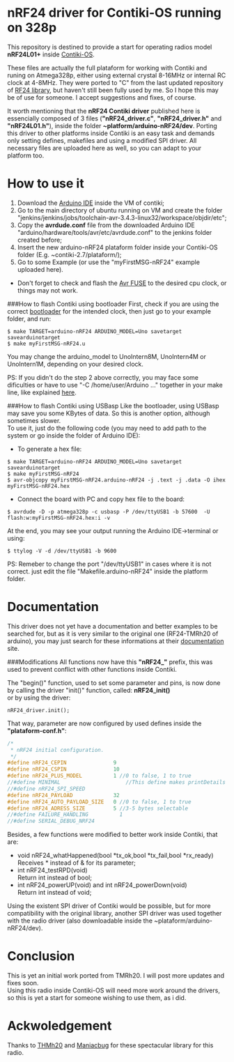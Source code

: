 nRF24 driver for Contiki-OS running on 328p
==============================
This repository is destined to provide a start for operating radios model **nRF24L01+** inside [Contiki-OS](http://www.contiki-os.org/index.html).  

These files are actually the full plataform for working with Contiki and runing on Atmega328p, either using external crystal 8-16MHz or internal RC clock at 4-8MHz. They were ported to "C" from the last updated repository of [RF24 library](https://github.com/tmrh20/RF24), but haven't still been fully used by me. So I hope this may be of use for someone. I accept suggestions and fixes, of course.  

It worth mentioning that the **nRF24 Contiki driver** published here is essencially composed of 3 files (**"nRF24_driver.c"**, **"nRF24_driver.h"** and **"nRF24L01.h"**), inside the folder **~platform/arduino-nRF24/dev**. Porting this driver to other platforms inside Contiki is an easy task and demands only setting defines, makefiles and using a modified SPI driver. All necessary files are uploaded here as well, so you can adapt to your platform too.

How to use it
==============================
1. Download the [Arduino IDE](http://arduino.cc/en/Main/Software) inside the VM of contiki;  
2. Go to the main directory of ubuntu running on VM and create the folder "jenkins/jenkins/jobs/toolchain-avr-3.4.3-linux32/workspace/objdir/etc";  
3. Copy the **avrdude.conf** file from the downloaded Arduino IDE "arduino/hardware/tools/avr/etc/avrdude.conf" to the jenkins folder created before;
4. Insert the new arduino-nRF24 plataform folder inside your Contiki-OS folder (E.g. ~contiki-2.7/plataform/);  
5. Go to some Example (or use the "myFirstMSG-nRF24" example uploaded here).  

* Don't forget to check and flash the [Avr FUSE](http://www.engbedded.com/fusecalc/) to the desired cpu clock, or things may not work.

###How to flash Contiki using bootloader
First, check if you are using the correct [bootloader](https://github.com/VGH05T/optiboot) for the intended clock, then just go to your example folder, and run:
```
$ make TARGET=arduino-nRF24 ARDUINO_MODEL=Uno savetarget savearduinotarget
$ make myFirstMSG-nRF24.u
```
You may change the arduino_model to UnoIntern8M, UnoIntern4M or UnoIntern1M, depending on your desired clock.  

PS: If you didn't do the step 2 above correctly, you may face some dificulties or have to use "-C /home/user/Arduino ..." together in your make line, like explained [here](http://iot-neuron-networks.blogspot.com.br/2013/08/install-contiki-os-with-arduino-uno.html).  

###How to flash Contiki using USBasp
Like the bootloader, using USBasp may save you some KBytes of data. So this is another option, although sometimes slower.  
To use it, just do the following code (you may need to add path to the system or go inside the folder of Arduino IDE):  
* To generate a hex file:  
```
$ make TARGET=arduino-nRF24 ARDUINO_MODEL=Uno savetarget savearduinotarget
$ make myFirstMSG-nRF24
$ avr-objcopy myFirstMSG-nRF24.arduino-nRF24 -j .text -j .data -O ihex myFirstMSG-nRF24.hex
```
* Connect the board with PC and copy hex file to the board:
```
$ avrdude -D -p atmega328p -c usbasp -P /dev/ttyUSB1 -b 57600  -U flash:w:myFirstMSG-nRF24.hex:i -v
```

At the end, you may see your output running the Arduino IDE->terminal or using:
```
$ ttylog -V -d /dev/ttyUSB1 -b 9600
```
PS: Remeber to change the port "/dev/ttyUSB1" in cases where it is not correct. just edit the file "Makefile.arduino-nRF24" inside the platform folder.

Documentation
==============================
This driver does not yet have a documentation and better examples to be searched for, but as it is very similar to the original one (RF24-TMRh20 of arduino), you may just search for these informations at their [documentation](http://tmrh20.github.io/RF24/index.html) site.  

###Modifications
All functions now have this **"nRF24_"** prefix, this was used to prevent conflict with other functions inside Contiki.  

The "begin()" function, used to set some parameter and pins, is now done by calling the driver "init()" function, called: **nRF24_init()**  
or by using the driver:  
```
nRF24_driver.init();
```

That way, parameter are now configured by used defines inside the **"plataform-conf.h"**:  

```C
/*
 * nRF24 initial configuration.
 */
#define nRF24_CEPIN               9
#define nRF24_CSPIN               10
#define nRF24_PLUS_MODEL          1 //0 to false, 1 to true
//#define MINIMAL                     //This define makes printDetails function not compiling, and small code size
//#define nRF24_SPI_SPEED           
#define nRF24_PAYLOAD             32
#define nRF24_AUTO_PAYLOAD_SIZE   0 //0 to false, 1 to true
#define nRF24_ADRESS_SIZE         5 //3-5 bytes selectable 
//#define FAILURE_HANDLING          1
//#define SERIAL_DEBUG_NRF24
```

Besides, a few functions were modified to better work inside Contiki, that are:
* void nRF24_whatHappened(bool *tx_ok,bool *tx_fail,bool *rx_ready)  
Receives * instead of & for its parameter;  
* int nRF24_testRPD(void)  
  Return int instead of bool;  
* int nRF24_powerUP(void) and int nRF24_powerDown(void)  
  Return int instead of void;  

Using the existent SPI driver of Contiki would be possible, but for more compatibility with the original library, another SPI driver was used together with the radio driver (also downloadable inside the ~plataform/arduino-nRF24/dev).

Conclusion
==============================
This is yet an initial work ported from TMRh20. I will post more updates and fixes soon.  
Using this radio inside Contiki-OS will need more work around the drivers, so this is yet a start for someone wishing to use them, as i did.

Ackwoledgement
==============================
Thanks to [THMh20](https://github.com/tmrh20/RF24) and [Maniacbug](https://github.com/maniacbug) for these spectacular library for this radio.
